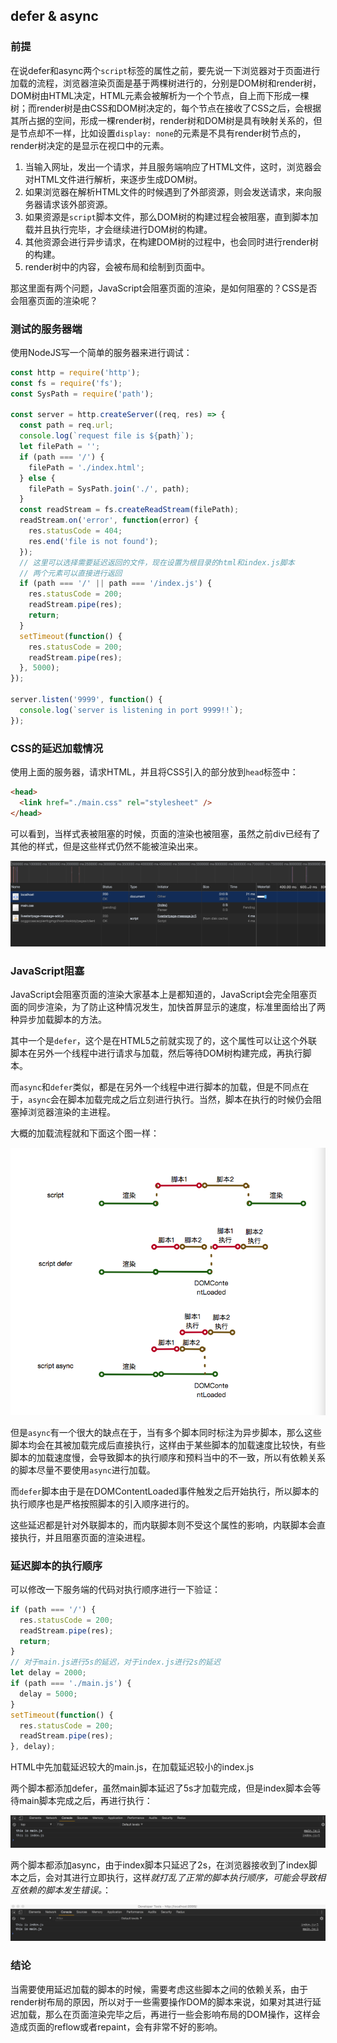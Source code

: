 ## defer & async

### 前提

在说defer和async两个`script`标签的属性之前，要先说一下浏览器对于页面进行加载的流程，浏览器渲染页面是基于两棵树进行的，分别是DOM树和render树，DOM树由HTML决定，HTML元素会被解析为一个个节点，自上而下形成一棵树；而render树是由CSS和DOM树决定的，每个节点在接收了CSS之后，会根据其所占据的空间，形成一棵render树，render树和DOM树是具有映射关系的，但是节点却不一样，比如设置`display: none`的元素是不具有render树节点的，render树决定的是显示在视口中的元素。

1. 当输入网址，发出一个请求，并且服务端响应了HTML文件，这时，浏览器会对HTML文件进行解析，来逐步生成DOM树。
2. 如果浏览器在解析HTML文件的时候遇到了外部资源，则会发送请求，来向服务器请求该外部资源。
3. 如果资源是`script`脚本文件，那么DOM树的构建过程会被阻塞，直到脚本加载并且执行完毕，才会继续进行DOM树的构建。
4. 其他资源会进行异步请求，在构建DOM树的过程中，也会同时进行render树的构建。
5. render树中的内容，会被布局和绘制到页面中。

那这里面有两个问题，JavaScript会阻塞页面的渲染，是如何阻塞的？CSS是否会阻塞页面的渲染呢？

### 测试的服务器端

使用NodeJS写一个简单的服务器来进行调试：

```javascript
const http = require('http');
const fs = require('fs');
const SysPath = require('path');

const server = http.createServer((req, res) => {
  const path = req.url;
  console.log(`request file is ${path}`);
  let filePath = '';
  if (path === '/') {
    filePath = './index.html';
  } else {
    filePath = SysPath.join('./', path);
  }
  const readStream = fs.createReadStream(filePath);
  readStream.on('error', function(error) {
    res.statusCode = 404;
    res.end('file is not found');
  });
  // 这里可以选择需要延迟返回的文件，现在设置为根目录的html和index.js脚本
  // 两个元素可以直接进行返回
  if (path === '/' || path === '/index.js') {
    res.statusCode = 200;
    readStream.pipe(res);
    return;
  }
  setTimeout(function() {
    res.statusCode = 200;
    readStream.pipe(res);
  }, 5000);
});

server.listen('9999', function() {
  console.log(`server is listening in port 9999!!`);
});
```

### CSS的延迟加载情况

使用上面的服务器，请求HTML，并且将CSS引入的部分放到`head`标签中：

```HTML
<head>
  <link href="./main.css" rel="stylesheet" />
</head>
```

可以看到，当样式表被阻塞的时候，页面的渲染也被阻塞，虽然之前div已经有了其他的样式，但是这些样式仍然不能被渲染出来。

![CSS阻塞](./resources/css.png)

### JavaScript阻塞

JavaScript会阻塞页面的渲染大家基本上是都知道的，JavaScript会完全阻塞页面的同步渲染，为了防止这种情况发生，加快首屏显示的速度，标准里面给出了两种异步加载脚本的方法。

其中一个是`defer`，这个是在HTML5之前就实现了的，这个属性可以让这个外联脚本在另外一个线程中进行请求与加载，然后等待DOM树构建完成，再执行脚本。

而`async`和`defer`类似，都是在另外一个线程中进行脚本的加载，但是不同点在于，`async`会在脚本加载完成之后立刻进行执行。当然，脚本在执行的时候仍会阻塞掉浏览器渲染的主进程。

大概的加载流程就和下面这个图一样：

![defer-async](./resources/async-defer.png)

但是`async`有一个很大的缺点在于，当有多个脚本同时标注为异步脚本，那么这些脚本均会在其被加载完成后直接执行，这样由于某些脚本的加载速度比较快，有些脚本的加载速度慢，会导致脚本的执行顺序和预料当中的不一致，所以有依赖关系的脚本尽量不要使用`async`进行加载。

而`defer`脚本由于是在DOMContentLoaded事件触发之后开始执行，所以脚本的执行顺序也是严格按照脚本的引入顺序进行的。

这些延迟都是针对外联脚本的，而内联脚本则不受这个属性的影响，内联脚本会直接执行，并且阻塞页面的渲染进程。

### 延迟脚本的执行顺序

可以修改一下服务端的代码对执行顺序进行一下验证：

```javascript
if (path === '/') {
  res.statusCode = 200;
  readStream.pipe(res);
  return;
}
// 对于main.js进行5s的延迟，对于index.js进行2s的延迟
let delay = 2000;
if (path === './main.js') {
  delay = 5000;
}
setTimeout(function() {
  res.statusCode = 200;
  readStream.pipe(res);
}, delay);
```

HTML中先加载延迟较大的main.js，在加载延迟较小的index.js

两个脚本都添加defer，虽然main脚本延迟了5s才加载完成，但是index脚本会等待main脚本完成之后，再进行执行：

![defer](./resources/defer.png)

两个脚本都添加async，由于index脚本只延迟了2s，在浏览器接收到了index脚本之后，会对其进行立即执行，这样*就打乱了正常的脚本执行顺序，可能会导致相互依赖的脚本发生错误。*：

![async](./resources/async.png)

### 结论

当需要使用延迟加载的脚本的时候，需要考虑这些脚本之间的依赖关系，由于render树布局的原因，所以对于一些需要操作DOM的脚本来说，如果对其进行延迟加载，那么在页面渲染完毕之后，再进行一些会影响布局的DOM操作，这样会造成页面的reflow或者repaint，会有非常不好的影响。